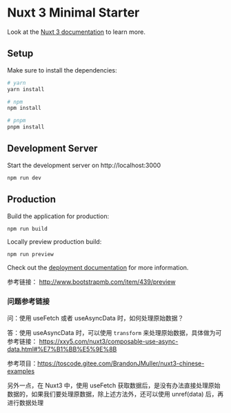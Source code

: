 # Nuxt 3 Minimal Starter

Look at the [Nuxt 3 documentation](https://nuxt.com/docs/getting-started/introduction) to learn more.

## Setup

Make sure to install the dependencies:

```bash
# yarn
yarn install

# npm
npm install

# pnpm
pnpm install
```

## Development Server

Start the development server on http://localhost:3000

```bash
npm run dev
```

## Production

Build the application for production:

```bash
npm run build
```

Locally preview production build:

```bash
npm run preview
```

Check out the [deployment documentation](https://nuxt.com/docs/getting-started/deployment) for more information.

参考链接： http://www.bootstrapmb.com/item/439/preview

### 问题参考链接

问：使用 useFetch 或者 useAsyncData 时，如何处理原始数据？

答：使用 useAsyncData 时，可以使用 `transform` 来处理原始数据，具体做为可参考链接： https://xxy5.com/nuxt3/composable-use-async-data.html#%E7%B1%BB%E5%9E%8B

参考项目：https://toscode.gitee.com/BrandonJMuller/nuxt3-chinese-examples

另外一点，在 Nuxt3 中，使用 useFetch 获取数据后，是没有办法直接处理原始数据的，如果我们要处理原数据，除上述方法外，还可以使用 unref(data) 后，再进行数据处理
